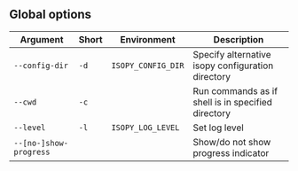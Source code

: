## Global options

| Argument               | Short | Environment        | Description                                        |
| ---------------------- | ----- | ------------------ | -------------------------------------------------- |
| `--config-dir`         | `-d`  | `ISOPY_CONFIG_DIR` | Specify alternative isopy configuration directory  |
| `--cwd`                | `-c`  |                    | Run commands as if shell is in specified directory |
| `--level`              | `-l`  | `ISOPY_LOG_LEVEL`  | Set log level                                      |
| `--[no-]show-progress` |       |                    | Show/do not show progress indicator                |
